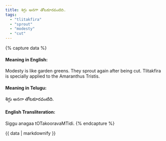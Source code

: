 ```yaml
---
title: శిగ్గు అనగా తోటకూరవంటిది.
tags:
  - "tlitakfira"
  - "sprout"
  - "modesty"
  - "cut"
---
```


{% capture data %}
#### Meaning in English:
Modesty is like garden greens.
They sprout again after being cut.
Tlitakfira is specially applied to the Amaranthus Tristis.

#### Meaning in Telugu:
శిగ్గు అనగా తోటకూరవంటిది.

#### English Transliteration:
Siggu anagaa tOTakooravaMTidi.
{% endcapture %}

<div class="notice">{{ data | markdownify }}</div>

